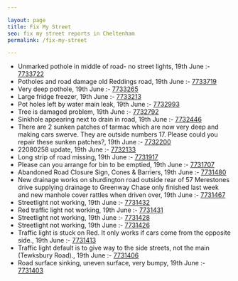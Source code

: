 ```yaml
---

layout: page
title: Fix My Street
seo: fix my street reports in Cheltenham
permalink: /fix-my-street

---
```


<!-- fix_marker starts -->

- Unmarked pothole in middle of road- no street lights, 19th June :- [7733722](https://www.fixmystreet.com/report/7733722)
- Potholes and road damage old Reddings road, 19th June :- [7733719](https://www.fixmystreet.com/report/7733719)
- Very deep pothole, 19th June :- [7733265](https://www.fixmystreet.com/report/7733265)
- Large fridge freezer, 19th June :- [7733213](https://www.fixmystreet.com/report/7733213)
- Pot holes left by water main leak, 19th June :- [7732993](https://www.fixmystreet.com/report/7732993)
- Tree is damaged problem, 19th June :- [7732792](https://www.fixmystreet.com/report/7732792)
- Sinkhole appearing next to drain in road, 19th June :- [7732446](https://www.fixmystreet.com/report/7732446)
- There are 2 sunken patches of tarmac which are now very deep and making cars swerve. They are outside numbers 17. Please could you repair these sunken patches?, 19th June :- [7732200](https://www.fixmystreet.com/report/7732200)
- 22080258 update, 19th June :- [7732133](https://www.fixmystreet.com/report/7732133)
- Long strip of road missing, 19th June :- [7731917](https://www.fixmystreet.com/report/7731917)
- Please can you arrange for bin to be emptied, 19th June :- [7731707](https://www.fixmystreet.com/report/7731707)
- Abandoned Road Closure Sign, Cones & Barriers, 19th June :- [7731480](https://www.fixmystreet.com/report/7731480)
- New drainage works on shurdington road outside rear of 57 Merestones drive supplying drainage to Greenway Chase only finished last week and new manhole cover rattles when driven over, 19th June :- [7731467](https://www.fixmystreet.com/report/7731467)
- Streetlight not working, 19th June :- [7731432](https://www.fixmystreet.com/report/7731432)
- Red traffic light not working, 19th June :- [7731431](https://www.fixmystreet.com/report/7731431)
- Streetlight not working, 19th June :- [7731428](https://www.fixmystreet.com/report/7731428)
- Streetlight not working, 19th June :- [7731426](https://www.fixmystreet.com/report/7731426)
- Traffic light is stuck on Red. It only works if cars come from the opposite side., 19th June :- [7731413](https://www.fixmystreet.com/report/7731413)
- Traffic light default is to give way to the side streets, not the main (Tewksbury Road)., 19th June :- [7731406](https://www.fixmystreet.com/report/7731406)
- Road surface sinking, uneven surface, very bumpy, 19th June :- [7731403](https://www.fixmystreet.com/report/7731403)

<!-- fix_marker ends -->